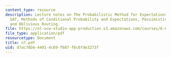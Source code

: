 ```yaml
---
content_type: resource
description: Lecture notes on The Probabilistic Method for Expectations, Wiring, MAX
  SAT, Methods of Conditional Probability and Expectations, Pessimistic Estimators
  and Oblivious Routing.
file: https://ol-ocw-studio-app-production.s3.amazonaws.com/courses/6-856j-randomized-algorithms-fall-2002/d7ac78b644914c69f687f6c6fde3273f_n7.pdf
file_type: application/pdf
resourcetype: Document
title: n7.pdf
uid: d7ac78b6-4491-4c69-f687-f6c6fde3273f
---
```

